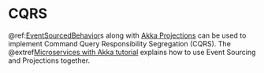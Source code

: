 # CQRS

@ref:[EventSourcedBehavior](persistence.md)s along with [Akka Projections](https://doc.akka.io/docs/akka-projection/current/)
can be used to implement Command Query Responsibility Segregation (CQRS). The @extref[Microservices with Akka tutorial](platform-guide:microservices-tutorial/)
explains how to use Event Sourcing and Projections together.

 
